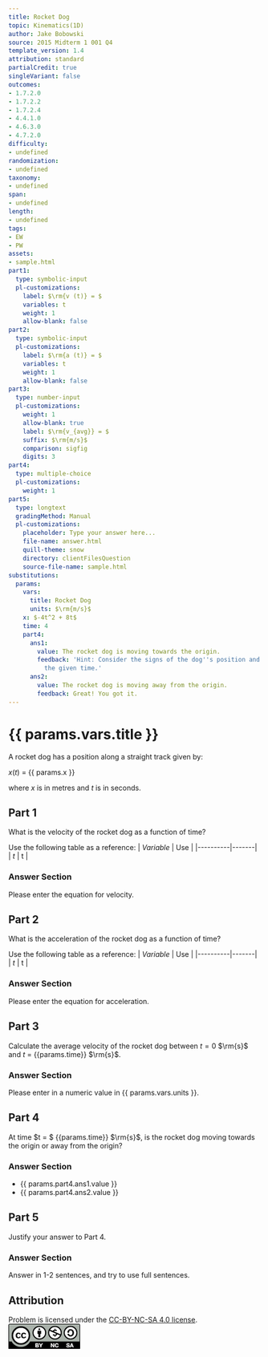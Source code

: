 ```yaml
---
title: Rocket Dog
topic: Kinematics(1D)
author: Jake Bobowski
source: 2015 Midterm 1 001 Q4
template_version: 1.4
attribution: standard
partialCredit: true
singleVariant: false
outcomes:
- 1.7.2.0
- 1.7.2.2
- 1.7.2.4
- 4.4.1.0
- 4.6.3.0
- 4.7.2.0
difficulty:
- undefined
randomization:
- undefined
taxonomy:
- undefined
span:
- undefined
length:
- undefined
tags:
- EW
- PW
assets:
- sample.html
part1:
  type: symbolic-input
  pl-customizations:
    label: $\rm{v (t)} = $
    variables: t
    weight: 1
    allow-blank: false
part2:
  type: symbolic-input
  pl-customizations:
    label: $\rm{a (t)} = $
    variables: t
    weight: 1
    allow-blank: false
part3:
  type: number-input
  pl-customizations:
    weight: 1
    allow-blank: true
    label: $\rm{v_{avg}} = $
    suffix: $\rm{m/s}$
    comparison: sigfig
    digits: 3
part4:
  type: multiple-choice
  pl-customizations:
    weight: 1
part5:
  type: longtext
  gradingMethod: Manual
  pl-customizations:
    placeholder: Type your answer here...
    file-name: answer.html
    quill-theme: snow
    directory: clientFilesQuestion
    source-file-name: sample.html
substitutions:
  params:
    vars:
      title: Rocket Dog
      units: $\rm{m/s}$
    x: $-4t^2 + 8t$
    time: 4
    part4:
      ans1:
        value: The rocket dog is moving towards the origin.
        feedback: 'Hint: Consider the signs of the dog''s position and velocity at
          the given time.'
      ans2:
        value: The rocket dog is moving away from the origin.
        feedback: Great! You got it.
---
```

# {{ params.vars.title }}
A rocket dog has a position along a straight track given by:

$x(t)$ = {{ params.x }}

where $x$ is in metres and $t$ is in seconds.

## Part 1

What is the velocity of the rocket dog as a function of time?

Use the following table as a reference:
| $Variable$ | Use   |
|----------|-------|
| $t$  | t  |

### Answer Section

Please enter the equation for velocity.

## Part 2

What is the acceleration of the rocket dog as a function of time?

Use the following table as a reference:
| $Variable$ | Use   |
|----------|-------|
| $t$  | t  |

### Answer Section

Please enter the equation for acceleration.

## Part 3

Calculate the average velocity of the rocket dog between $t = 0$ $\rm{s}$ and $t$ = {{params.time}} $\rm{s}$.

### Answer Section

Please enter in a numeric value in {{ params.vars.units }}.

## Part 4

At time $t = $ {{params.time}} $\rm{s}$, is the rocket dog moving towards the origin or away from the origin?

### Answer Section

- {{ params.part4.ans1.value }}
- {{ params.part4.ans2.value }}

## Part 5

Justify your answer to Part 4.

### Answer Section

Answer in 1-2 sentences, and try to use full sentences.

## Attribution

Problem is licensed under the [CC-BY-NC-SA 4.0 license](https://creativecommons.org/licenses/by-nc-sa/4.0/).<br> ![The Creative Commons 4.0 license requiring attribution-BY, non-commercial-NC, and share-alike-SA license.](https://raw.githubusercontent.com/firasm/bits/master/by-nc-sa.png)